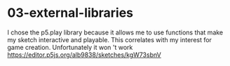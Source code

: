 # 03-external-libraries

I chose the p5.play library because it allows me to use functions that make my sketch interactive and playable. This correlates with my interest for game creation.
Unfortunately it won 't work
https://editor.p5js.org/alb9838/sketches/kgW73sbnV
